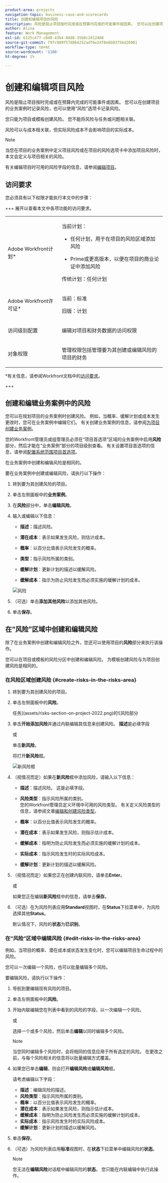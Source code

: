 ```yaml
---
product-area: projects
navigation-topic: business-case-and-scorecards
title: 创建和编辑项目的风险
description: 风险是阻止项目按时完成或在预算内完成的可能事件或因素。 您可以在创建项目的业务案例时记录项目风险，也可以使用“风险”选项卡进行记录。 您可以向项目和模板添加风险。 您不能将风险与任务或问题相关联。
author: Alina
feature: Work Management
exl-id: 6125c477-c0d8-43b4-88d8-35b0c2412468
source-git-commit: f97c989f57d864252adf6e24f8e6b03f56d26901
workflow-type: tm+mt
source-wordcount: '1108'
ht-degree: 1%

---
```


# 创建和编辑项目风险

<!--Audited: 06/2025-->

<!--<span class="preview">The highlighted information on this page refers to functionality not yet generally available. It is available only in the Preview environment for all customers. The same features will also be available in the Production environment for all customers after a week from the Preview release. </span>   

<span class="preview">For more information, see [Interface modernization](/help/quicksilver/product-announcements/product-releases/interface-modernization/interface-modernization.md). </span>-->

风险是阻止项目按时完成或在预算内完成的可能事件或因素。 您可以在创建项目的业务案例时记录风险，也可以使用“风险”选项卡记录风险。

您只能为项目或模板创建风险。 您不能将风险与任务或问题相关联。

风险可以与成本相关联，但实际风险成本不会影响项目的实际成本。

>[!NOTE]
>
>当您在项目的业务案例中定义项目风险或在项目的风险选项卡中添加项目风险时，本文会定义与项目相关的风险。
>
>有关编辑项目时可用的风险字段的信息，请参阅[编辑项目](../../../manage-work/projects/manage-projects/edit-projects.md)。

## 访问要求

您必须具有以下权限才能执行本文中的步骤：

+++ 展开以查看本文中各项功能的访问要求。

<table style="table-layout:auto"> 
 <col> 
 <col> 
 <tbody> 
  <tr> 
   <td role="rowheader"><p>Adobe Workfront计划*</p></td> 
   <td> <p>当前计划：</p>
   <ul><li>任何计划，用于在项目的风险区域添加风险</p></li>
   <li><p>Prime或更高版本，以便在项目的商业论证中添加风险</p></li></ul>
   <p>传统计划：任何计划</p>
   </td> 
  </tr> 
  <tr> 
   <td role="rowheader"><p>Adobe Workfront许可证*</p></td> 
   <td> <p>当前：标准 </p>
   <p>旧版：计划 </p> </td> 
  </tr> 
  <tr> 
   <td role="rowheader"><p>访问级别配置</p></td> 
   <td> <p>编辑对项目和财务数据的访问权限</p> </td> 
  </tr> 
  <tr> 
   <td role="rowheader"><p>对象权限</p></td> 
   <td> <p> 管理权限包括管理要为其创建或编辑风险的项目的财务 </p> </td> 
  </tr> 
 </tbody> 
</table>

*有关信息，请参阅Workfront文档中的[访问要求](/help/quicksilver/administration-and-setup/add-users/access-levels-and-object-permissions/access-level-requirements-in-documentation.md)。

+++

## 创建和编辑业务案例中的风险

您可以在规划项目的业务案例时创建风险。 例如，当概率、缓解计划或成本发生更改时，您可在业务案例中编辑它们。 有关创建业务案例的信息，请参阅[为项目创建业务案例](../../../manage-work/projects/define-a-business-case/create-business-case.md)。

您的Workfront管理员或组管理员必须在“项目首选项”区域的业务案例中启用&#x200B;**风险**&#x200B;部分，然后才能在“业务案例”部分的项目级别查看。 有关设置项目首选项的信息，请参阅[配置系统范围项目首选项](../../../administration-and-setup/set-up-workfront/configure-system-defaults/set-project-preferences.md)。

在业务案例中创建和编辑风险是相同的。

要在业务案例中创建或编辑风险，请执行以下操作：

1. 转到要为其创建风险的项目。
1. 单击左侧面板中的&#x200B;**业务案例**。
1. 在&#x200B;**风险**&#x200B;部分中，单击&#x200B;**编辑风险**。
1. 输入或编辑以下信息：

   * **描述：**&#x200B;描述风险。

   * **潜在成本**：表示如果发生风险，则估计成本。

   * **概率**：以百分比值表示风险发生的概率。

   * **类型：**&#x200B;指示风险所属的类别。
   * **缓解计划**：更新计划的描述以缓解风险。

   * **缓解成本**：指示为防止风险发生而必须实施的缓解计划的成本。

   ![风险](assets/crp1-350x117.png)

1. （可选）单击&#x200B;**添加其他风险**&#x200B;以添加其他风险。
1. 单击&#x200B;**保存**。

## 在“风险”区域中创建和编辑风险

除了在业务案例中创建和编辑风险之外，您还可以使用项目的&#x200B;**风险**&#x200B;部分来执行该操作。

您可以在项目或模板的风险分区中创建和编辑风险。 为模板创建风险与为项目创建风险是相同的。

### 在风险区域创建风险 {#create-risks-in-the-risks-area}

1. 转到要为其创建风险的项目。
1. 单击左侧面板中的&#x200B;**风险**。

   任务](assets/risks-section-on-project-2022.png)的![风险部分

1. 单击&#x200B;**开始添加风险**&#x200B;并通过内联编辑其信息来创建风险。 **描述**&#x200B;是必填字段

   或

   单击&#x200B;**新风险**。

   将打开&#x200B;**新风险**&#x200B;框。

   ![新风险框](assets/new-risk-box.png)

1. （视情况而定）如果在&#x200B;**新风险**&#x200B;框中添加风险，请输入以下信息：

   * **描述**：描述风险。 这是必填字段。
   * **风险类型**：指示风险所属的类别。\
     您的Workfront管理员定义环境中可用的风险类型。 有关定义风险类型的信息，请参阅文章[编辑和创建风险类型](../../../administration-and-setup/set-up-workfront/configure-system-defaults/edit-create-risk-types.md)。

   * **概率**：以百分比值表示风险发生的概率。
   * **潜在成本**：表示如果发生风险，则指示估计成本。
   * **缓解成本**：指明为防止风险发生而必须实施的缓解计划的成本。
   * **实际成本**：指示风险发生时的实际风险成本。
   * **缓解计划**：更新计划的描述以缓解风险。

1. （视情况而定）如果您正在创建内联风险，请单击&#x200B;**Enter**。

   或

   如果您正在编辑&#x200B;**新风险**&#x200B;框中的信息，请单击&#x200B;**保存**。

1. （可选）在为风险列表应用&#x200B;**Standard**&#x200B;视图时，在&#x200B;**Status**&#x200B;下拉菜单中，为风险选择其他&#x200B;**Status**。

   默认情况下，风险的&#x200B;**状态**&#x200B;为&#x200B;**已识别**。

### 在“风险”区域中编辑风险 {#edit-risks-in-the-risks-area}

例如，当项目的概率、潜在成本或状态发生变化时，您可以编辑项目生命过程中的风险。

您可以一次编辑一个风险，也可以批量编辑多个风险。

要编辑风险，请执行以下操作：

1. 导航到要编辑现有风险的项目。
1. 单击左侧面板中的&#x200B;**风险**。
1. 开始内联编辑您在列表中看到的风险的字段，以一次编辑一个风险。

   或

   选择一个或多个风险，然后单击&#x200B;**编辑**&#x200B;以同时编辑多个风险。

   >[!NOTE]
   >
   >当您同时编辑多个风险时，会将相同的信息应用于所有选定的风险。 在更改之前，与每个风险相关的信息将以批量编辑方式覆盖。

1. 如果您已单击&#x200B;**编辑**，则会打开&#x200B;**编辑风险**&#x200B;或&#x200B;**编辑风险**&#x200B;框。

   请考虑编辑以下字段：

   * **描述**：编辑风险的描述。
   * **风险类型**：指示风险所属的类别。
   * **概率**：以百分比值表示风险发生的概率。
   * **潜在成本**：表示如果发生风险，则指示估计成本。
   * **缓解成本**：指明为防止风险发生而必须实施的缓解计划的成本。
   * **实际成本**：指示风险发生时的实际风险成本。
   * **缓解计划**：更新计划的描述以缓解风险。

1. 单击&#x200B;**保存**。
1. （可选）为风险列表应用&#x200B;**标准**&#x200B;视图时，在&#x200B;**状态**&#x200B;下拉菜单中编辑风险的&#x200B;**状态**。

   >[!NOTE]
   >
   >您无法在&#x200B;**编辑风险**&#x200B;对话框中编辑风险的&#x200B;**状态**。 您只能在内联编辑中执行此操作。
